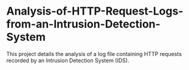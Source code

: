 # Analysis-of-HTTP-Request-Logs-from-an-Intrusion-Detection-System
This project details the analysis of a log file containing HTTP requests recorded by an Intrusion Detection System (IDS).
